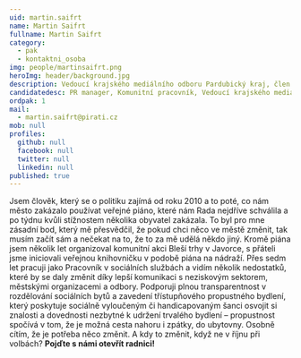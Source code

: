 ```yaml
---
uid: martin.saifrt
name: Martin Saifrt
fullname: Martin Saifrt
category:
  - pak
  - kontaktni_osoba
img: people/martinsaifrt.png
heroImg: header/background.jpg
description: Vedoucí krajského mediálního odboru Pardubický kraj, člen Pirátské strany
candidatedesc: PR manager, Komunitní pracovník, Vedoucí krajského mediálního odboru Pardubický kraj
ordpak: 1
mail:
  - martin.saifrt@pirati.cz
mob: null
profiles:
  github: null
  facebook: null
  twitter: null
  linkedin: null
published: true
---
```

Jsem člověk, který se o politiku zajímá od roku 2010 a to poté, co nám město
zakázalo používat veřejné piáno, které nám Rada nejdříve schválila a po týdnu kvůli
stížnostem několika obyvatel zakázala. To byl pro mne zásadní bod, který mě přesvědčil,
že pokud chci něco ve městě změnit, tak musím začít sám a nečekat na to, že to
za mě udělá někdo jiný. Kromě piána jsem několik let organizoval komunitní akci
Bleší trhy v Javorce, s přáteli jsme iniciovali veřejnou knihovničku v podobě
piána na nádraží. Přes sedm let pracuji jako Pracovník v sociálních službách a
vidím několik nedostatků, které by se daly změnit díky lepší komunikaci s neziskovým sektorem, městskými organizacemi a odbory.
Podporuji plnou transparentnost v rozdělování sociálních bytů a zavedení třístupňového
propustného bydlení, který poskytuje sociálně vyloučeným či handicapovaným šanci osvojit
si znalosti a dovednosti nezbytné k udržení trvalého bydlení – propustnost spočívá
v tom, že je možná cesta nahoru i zpátky, do ubytovny. Osobně cítím, že je potřeba
něco změnit. A kdy to změnit, když ne v říjnu při volbách?
**Pojďte s námi otevřít radnici!**
